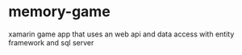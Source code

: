 # memory-game
xamarin game app that uses an web api and data access with entity framework and sql server
